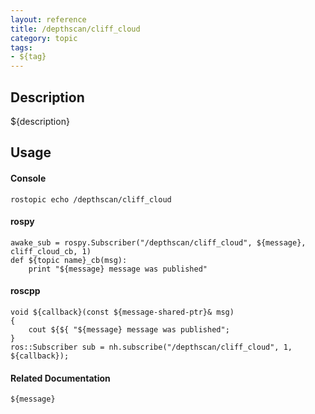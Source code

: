 ```yaml
---
layout: reference
title: /depthscan/cliff_cloud
category: topic
tags: 
- ${tag}
---
```


## Description
${description}

## Usage
#### Console
```
rostopic echo /depthscan/cliff_cloud
```

#### rospy
```
awake_sub = rospy.Subscriber("/depthscan/cliff_cloud", ${message}, cliff_cloud_cb, 1)
def ${topic name}_cb(msg):
    print "${message} message was published"
```

#### roscpp
```
void ${callback}(const ${message-shared-ptr}& msg)
{
    cout ${${ "${message} message was published";
}
ros::Subscriber sub = nh.subscribe("/depthscan/cliff_cloud", 1, ${callback});
```

#### Related Documentation
``${message}``  